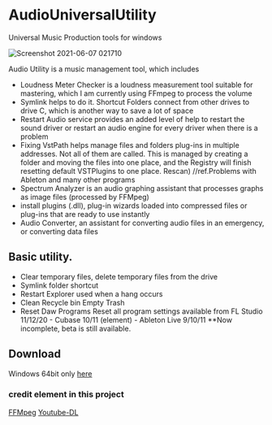 # AudioUniversalUtility
Universal Music Production tools for windows 

![Screenshot 2021-06-07 021710](https://user-images.githubusercontent.com/79404127/120937225-906a9e80-c736-11eb-9164-1f766bc27f81.png)


Audio Utility is a music management tool, which includes 
- Loudness Meter Checker is a loudness measurement tool suitable for mastering, which I am currently using FFmpeg to process the volume 
- Symlink helps to do it. Shortcut Folders connect from other drives to drive C, which is another way to save a lot of space 
- Restart Audio service provides an added level of help to restart the sound driver or restart an audio engine for every driver when there is a problem 
- Fixing VstPath helps manage files and folders plug-ins in multiple addresses. Not all of them are called. This is managed by creating a folder and moving the files into one place, and the Registry will finish resetting default VSTPlugins to one place. Rescan) //ref.Problems with Ableton and many other programs 
- Spectrum Analyzer is an audio graphing assistant that processes graphs as image files (processed by FFMpeg) 
- install plugins (.dll), plug-in wizards loaded into compressed files or plug-ins that are ready to use instantly 
- Audio Converter, an assistant for converting audio files in an emergency, or converting data files
 
## Basic utility. 
- Clear temporary files, delete temporary files from the drive 
- Symlink folder shortcut 
- Restart Explorer used when a hang occurs 
- Clean Recycle bin Empty Trash 
- Reset Daw Programs Reset all program settings available from FL Studio 11/12/20 - Cubase 10/11 (element) - Ableton Live 9/10/11 
**Now incomplete, beta is still available.

## Download
Windows 64bit only [here](https://drive.google.com/file/d/1kE6CRc08UIr7pb4lH2I7Cx6vkNafDrtk/view?fbclid=IwAR0zkNo4vIP-xBKjK8q66vFIQnZmnmP7HHFq1wla5W0Q1KjSiyeLRQM-JXA)

### credit element in this project
[FFMpeg](https://github.com/BtbN/FFmpeg-Builds/releases)
[Youtube-DL](https://github.com/ytdl-org/youtube-dl)
